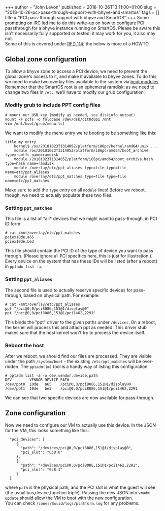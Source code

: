 +++
author = "John Levon"
published = 2018-10-26T13:11:00+01:00
slug = "2018-10-26-pci-pass-through-support-with-bhyve-and-smartos"
tags = []
title = "PCI pass-through support with bhyve and SmartOS"
+++
Some prompting on IRC led me to do this write-up on how to configure PCI
passthrough for a bhyve instance running on SmartOS. Please be aware
this isn't necessarily fully supported or tested; it may work for you,
it also may not.  
Some of this is covered under [RFD
114](https://github.com/joyent/rfd/tree/master/rfd/0114); the below is
more of a HOWTO.

Global zone configuration
-------------------------

To allow a bhyve zone to access a PCI device, we need to prevent the
global zone's access to it, and make it available to bhyve zones. To do
this, we need to make two overlay files available to the system via
[boot
modules](http://dtrace.org/blogs/wesolows/2013/12/28/anonymous-tracing-on-smartos/).
Remember that the SmartOS root is an ephemeral ramdisk: as we need to
change two files in `/etc`, we'll have to modify our grub configuration:

### Modify grub to include PPT config files

    # mount our USB key (modify as needed, see diskinfo output)
    mount -F pcfs -o foldcase /dev/dsk/c1t0d0p1 /mnt
    vim /mnt/boot/grub/menu.lst

We want to modify the menu entry we're booting to be something like
this:

    title my entry
        kernel$ /os/20181023T131405Z/platform/i86pc/kernel/amd64/unix ...
        module /os/20181023T131405Z/platform/i86pc/amd64/boot_archive type=rootfs name=ramdisk
        module /20181023T131405Z/platform/i86pc/amd64/boot_archive.hash type=hash name=ramdisk
        module /overlay/etc/ppt_aliases type=file type=file name=etc/ppt_aliases
        module /overlay/etc/ppt_matches type=file type=file name=etc/ppt_matches

Make sure to add the `type` entry on all `module` lines! Before we
reboot, though, we need to actually populate these two files.

### Setting `ppt_matches`

This file is a list of \*all\* devices that we might want to
pass-through, in PCI ID form:

    # cat /mnt/overlay/etc/ppt_matches
    pciex10de,a65
    pciex10de,be3

This file should contain the PCI ID of the type of device you want to
pass through. (Please ignore all PCI specifics here, this is just for
illustration.). Every device on the system that has these IDs will be
listed (after a reboot) in `pptadm list -a`.

### Setting `ppt_aliases`

The second file is used to actually reserve specific devices for
pass-through, based on physical path. For example:

    # cat /mnt/overlay/etc/ppt_aliases 
    ppt "/pci@0,0/pci8086,151@1/display@0"
    ppt "/pci@0,0/pci8086,151@1/pci1462,2291"

This binds the "ppt" driver to the given paths under `/devices`. On a
reboot, the kernel will process this and attach ppt as needed. This
driver stub makes sure that the host kernel won't try to process the
device itself.

### Reboot the host

After we reboot, we should find our files are processed. They are
visible under the path `/system/boot` - the existing `/etc/ppt_matches`
will be over-ridden. The `pptadm(1m)` tool is a handy way of listing
this configuration:

    # pptadm list -a -o dev,vendor,device,path
    DEV        VENDOR DEVICE PATH
    /dev/ppt0  10de   a65    /pci@0,0/pci8086,151@1/display@0
    /dev/ppt1  10de   be3    /pci@0,0/pci8086,151@1/pci1462,2291

We can see that two specific devices are now available for pass-through.

Zone configuration
------------------

Now we need to configure our VM to actually use this device. In the JSON
for the VM, this looks something like this:

      "pci_devices": [
         {
           "path": "/devices/pci@0,0/pci8086,151@1/display@0",
           "pci_slot": "0:8:0"
         },
         {
           "path": "/devices/pci@0,0/pci8086,151@1/pci1462,2291",
           "pci_slot": "0:8:1"
         }
      ]

where `path` is the physical path, and the PCI slot is what the guest
will see (the usual bus,device,function triple). Passing the new JSON
into `vmadm update` should allow the VM to boot with the new
configuration.  
You can check `/zones/$uuid/logs/platform.log` for any problems.
